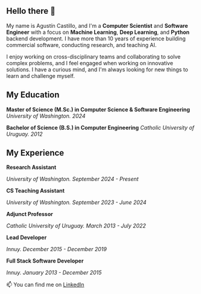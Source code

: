 ## Hello there 👋

My name is Agustín Castillo, and I'm a **Computer Scientist** and **Software Engineer** with a focus on **Machine Learning**, **Deep Learning**, and **Python** backend development. I have more than 10 years of experience building commercial software, conducting research, and teaching AI.

I enjoy working on cross-disciplinary teams and collaborating to solve complex problems, and I feel engaged when working on innovative solutions. I have a curious mind, and I'm always looking for new things to learn and challenge myself.

## My Education
**Master of Science (M.Sc.) in Computer Science & Software Engineering**
_University of Washington. 2024_ 

**Bachelor of Science (B.S.) in Computer Engineering**
_Catholic University of Uruguay. 2012_ 


## My Experience

**Research Assistant**

_University of Washington. September 2024 - Present_

**CS Teaching Assistant**

_University of Washington. September 2023 - June 2024_

**Adjunct Professor**

_Catholic University of Uruguay. March 2013 - July 2022_

**Lead Developer**

_Innuy. December 2015 - December 2019_

**Full Stack Software Developer**

_Innuy. January 2013 - December 2015_

<!--## Things I have built-->


📫 You can find me on [LinkedIn](https://www.linkedin.com/in/agustin-castillo/)

